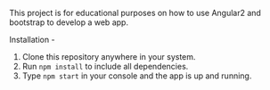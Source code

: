 This project is for educational purposes on how to use Angular2 and bootstrap to develop a web app.

Installation -

1) Clone this repository anywhere in your system.
2) Run ``npm install`` to include all dependencies.
3) Type ``npm start`` in your console and the app is up and running. 